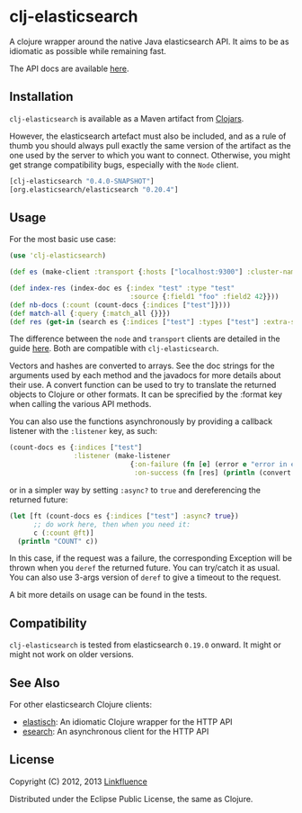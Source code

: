 # clj-elasticsearch

A clojure wrapper around the native Java elasticsearch API. It aims to be as idiomatic as possible while remaining fast.

The API docs are available [here](http://ngrunwald.github.com/clj-elasticsearch).

## Installation

`clj-elasticsearch` is available as a Maven artifact from [Clojars](http://clojars.org/clj-elasticsearch).

However, the elasticsearch artefact must also be included, and as a rule of thumb you should always pull exactly the same version of the artifact as the one used by the server to which you want to connect. Otherwise, you might get strange compatibility bugs, especially with the `Node` client.

```clojure
[clj-elasticsearch "0.4.0-SNAPSHOT"]
[org.elasticsearch/elasticsearch "0.20.4"]
```

## Usage

For the most basic use case:

```clojure
(use 'clj-elasticsearch)

(def es (make-client :transport {:hosts ["localhost:9300"] :cluster-name "elasticsearch"}))

(def index-res (index-doc es {:index "test" :type "test"
                              :source {:field1 "foo" :field2 42}}))
(def nb-docs (:count (count-docs {:indices ["test"]})))
(def match-all {:query {:match_all {}}})
(def res (get-in (search es {:indices ["test"] :types ["test"] :extra-source match-all}) [:hits :hits]))
```

The difference between the `node` and `transport` clients are detailed in the guide [here](http://www.elasticsearch.org/guide/reference/java-api/client.html). Both are compatible with `clj-elasticsearch`.

Vectors and hashes are converted to arrays. See the doc strings for the arguments used by each method and the javadocs for more details about their use. A convert function can be used to try to translate the returned objects to Clojure or other formats. It can be sprecified by the :format key when calling the various API methods.

You can also use the functions asynchronously by providing a callback listener with the `:listener` key, as such:

```clojure
(count-docs es {:indices ["test"]
                :listener (make-listener
                              {:on-failure (fn [e] (error e "error in es listener"))
                               :on-success (fn [res] (println (convert res :clj)))})})
```
or in a simpler way by setting `:async?` to `true` and dereferencing the returned future:

```clojure
(let [ft (count-docs es {:indices ["test"] :async? true})
      ;; do work here, then when you need it:
      c (:count @ft)]
  (println "COUNT" c))
```
In this case, if the request was a failure, the corresponding Exception will be thrown when you `deref` the returned future. You can try/catch it as usual. You can also use 3-args version of `deref` to give a timeout to the request.

A bit more details on usage can be found in the tests.

## Compatibility

`clj-elasticsearch` is tested from elasticsearch `0.19.0` onward. It might or might not work on older versions.

## See Also

For other elasticsearch Clojure clients:

* [elastisch](https://github.com/clojurewerkz/elastisch): An idiomatic Clojure wrapper for the HTTP API
* [esearch](https://github.com/mpenet/clj-esearch): An asynchronous client for the HTTP API

## License

Copyright (C) 2012, 2013 [Linkfluence](http://linkfluence.net)

Distributed under the Eclipse Public License, the same as Clojure.

